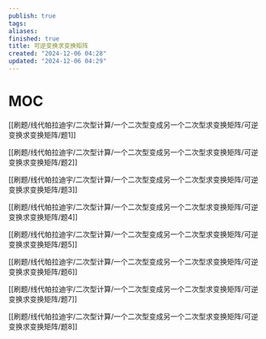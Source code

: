 ```yaml
---
publish: true
tags: 
aliases: 
finished: true
title: 可逆变换求变换矩阵
created: "2024-12-06 04:28"
updated: "2024-12-06 04:29"
---
```

# MOC

[[刷题/线代帕拉迪宇/二次型计算/一个二次型变成另一个二次型求变换矩阵/可逆变换求变换矩阵/题1]]

[[刷题/线代帕拉迪宇/二次型计算/一个二次型变成另一个二次型求变换矩阵/可逆变换求变换矩阵/题2]]

[[刷题/线代帕拉迪宇/二次型计算/一个二次型变成另一个二次型求变换矩阵/可逆变换求变换矩阵/题3]]

[[刷题/线代帕拉迪宇/二次型计算/一个二次型变成另一个二次型求变换矩阵/可逆变换求变换矩阵/题4]]

[[刷题/线代帕拉迪宇/二次型计算/一个二次型变成另一个二次型求变换矩阵/可逆变换求变换矩阵/题5]]

[[刷题/线代帕拉迪宇/二次型计算/一个二次型变成另一个二次型求变换矩阵/可逆变换求变换矩阵/题6]]

[[刷题/线代帕拉迪宇/二次型计算/一个二次型变成另一个二次型求变换矩阵/可逆变换求变换矩阵/题7]]

[[刷题/线代帕拉迪宇/二次型计算/一个二次型变成另一个二次型求变换矩阵/可逆变换求变换矩阵/题8]]